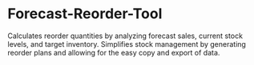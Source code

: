 # Forecast-Reorder-Tool
Calculates reorder quantities by analyzing forecast sales, current stock levels, and target inventory.
Simplifies stock management by generating reorder plans and allowing for the easy copy and export of data.
